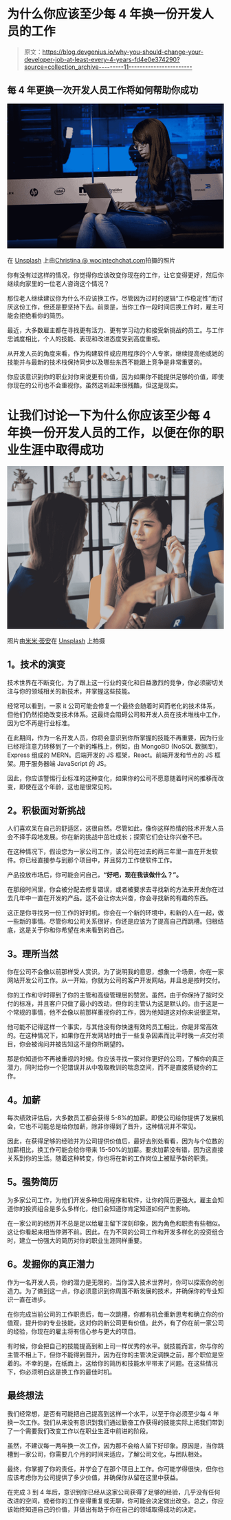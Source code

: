 # 为什么你应该至少每 4 年换一份开发人员的工作

> 原文：<https://blog.devgenius.io/why-you-should-change-your-developer-job-at-least-every-4-years-fd4e0e374290?source=collection_archive---------11----------------------->

## **每 4 年更换一次开发人员工作将如何帮助你成功**

![](img/9dc78d49e3beb178016dd4e1e3cdf75b.png)

在 [Unsplash](https://unsplash.com?utm_source=medium&utm_medium=referral) 上由[Christina @ wocintechchat.com](https://unsplash.com/@wocintechchat?utm_source=medium&utm_medium=referral)拍摄的照片

你有没有过这样的情况，你觉得你应该改变你现在的工作，让它变得更好，然后你继续向家里的一位老人咨询这个情况？

那位老人继续建议你为什么不应该换工作，尽管因为过时的逻辑“工作稳定性”而讨厌这份工作，但还是要坚持下去。前景是，当你工作一段时间后换工作时，雇主可能会拒绝看你的简历。

最近，大多数雇主都在寻找更有活力、更有学习动力和接受新挑战的员工。与工作忠诚度相比，个人的技能、表现和改进态度受到高度重视。

从开发人员的角度来看，作为构建软件或应用程序的个人专家，继续提高他或她的技能并与最新的技术栈保持同步以及哪些东西不能跟上竞争是非常重要的。

你应该意识到你的职业对你来说更有价值，因为如果你不能提供足够的价值，即使你现在的公司也不会重视你。虽然这听起来很残酷，但这是现实。

# 让我们讨论一下为什么你应该至少每 4 年换一份开发人员的工作，以便在你的职业生涯中取得成功

![](img/445a8aea515db7e36a60bf620fc6cb46.png)

照片由[米米·蒂安](https://unsplash.com/@mimithian?utm_source=medium&utm_medium=referral)在 [Unsplash](https://unsplash.com?utm_source=medium&utm_medium=referral) 上拍摄

## **1。技术的演变**

技术世界在不断变化，为了跟上这一行业的变化和日益激烈的竞争，你必须密切关注与你的领域相关的新技术，并掌握这些技能。

经常可以看到，一家 it 公司可能会修复一个最终会随着时间而老化的技术体系，但他们仍然拒绝改变技术体系。这最终会阻碍公司和开发人员在技术堆栈中工作，因为它不再是行业标准。

在此期间，作为一名开发人员，你将会意识到你所掌握的技能不再重要，因为行业已经将注意力转移到了一个新的堆栈上，例如，由 MongoBD (NoSQL 数据库)，Express 组成的 MERN。后端开发的 JS 框架，React。前端开发和节点的 JS 框架。用于服务器端 JavaScript 的 JS。

因此，你应该警惕行业标准的这种变化，如果你的公司不愿意随着时间的推移而改变，即使在这个年龄，这也是很常见的。

## **2。积极面对新挑战**

人们喜欢呆在自己的舒适区，这很自然。尽管如此，像你这样热情的技术开发人员会不择手段地发展。你在新的挑战中茁壮成长；探索它们会让你兴奋不已。

在这种情况下，假设您为一家公司工作，该公司在过去的两三年里一直在开发软件。你已经直接参与到那个项目中，并且努力工作使软件工作。

产品投放市场后，你可能会问自己，**“好吧，现在我该做什么？”。**

在那段时间里，你会被分配去修复错误，或者被要求去寻找新的方法来开发你在过去几年中一直在开发的产品。这不会让你太兴奋，你会寻找新的有趣的东西。

这正是你寻找另一份工作的好时机，你会在一个新的环境中，和新的人在一起，做一些新的事情。尽管你和公司关系很好，你还是应该为了提高自己而跳槽。归根结底，这是关于你和你希望在未来看到的自己。

## **3。理所当然**

你在公司不会像以前那样受人赏识。为了说明我的意思，想象一个场景，你在一家网站开发公司工作。从一开始，你就为公司的客户开发网站，并且总是按时交付。

你的工作和守时得到了你的主管和高级管理层的赞赏。虽然，由于你保持了按时交付的标准，并且客户只做了最小的改动，但你的主管认为这是默认的。由于这是一个常规的事情，他不会像以前那样重视你的工作，因为他知道这对你来说很正常。

他可能不记得这样一个事实，与其他没有你快速有效的员工相比，你是非常高效的。在这种情况下，如果你在开发网站时由于一些复杂因素而比平时晚一点交付项目，你会被询问并被告知这不是你所期望的。

那是你知道你不再被重视的时候。你应该寻找一家对你更好的公司，了解你的真正潜力，同时给你一个犯错误并从中吸取教训的喘息空间，而不是直接质疑你的工作。

## **4。加薪**

每次绩效评估后，大多数员工都会获得 5-8%的加薪。即使公司给你提供了发展机会，它也不可能总是给你加薪，除非你得到了晋升，这种情况并不常见。

因此，在获得足够的经验并为公司提供价值后，最好去别处看看，因为与个位数的加薪相比，换工作可能会给你带来 15-50%的加薪。要求加薪没有错，因为这直接关系到你的生活。随着这种转变，你也将在新的工作岗位上被赋予新的职责。

## **5。强势简历**

为多家公司工作，为他们开发多种应用程序和软件，让你的简历更强大。雇主会知道你的投资组合是多么多样化，他们会知道你肯定知道如何产生影响。

在一家公司的经历并不总是足以给雇主留下深刻印象，因为角色和职责有些相似。这让你看起来相当停滞不前。因此，在为不同的公司工作和开发多样化的投资组合时，建立一份强大的简历对你的职业生涯同样重要。

## **6。发掘你的真正潜力**

作为一名开发人员，你的潜力是无限的，当你深入技术世界时，你可以探索你的创造力。为了做到这一点，你必须意识到你周围不断发展的技术，并确保你的专业知识一直在进步。

在你完成当前公司的工作职责后，每一次跳槽，你都有机会重新思考和确立你的价值观，提升你的专业技能，这对你的新公司更有价值。此外，有了你在前一家公司的经验，你现在的雇主将有信心参与更大的项目。

有时候，你会把自己的技能提高到和上司一样优秀的水平。就技能而言，你与你的主管不相上下，但你不能得到晋升，因为在你的主管决定调换之前，那个职位是空着的。不幸的是，在纸面上，这给你的简历和技能水平带来了问题。在这些情况下，你必须明白这是换工作的最佳时机。

## **最终想法**

我们经常想，是否有可能把自己提高到这样一个水平，以至于你必须至少每 4 年换一次工作。我们从来没有意识到我们通过勤奋工作获得的技能实际上把我们带到了一个需要我们改变工作以在职业生涯中前进的阶段。

虽然，不建议每一两年换一次工作，因为那不会给人留下好印象。原因是，当你跳槽到一家公司，你需要几个月的时间来适应，了解公司文化，与团队相处。

最终，你掌握了你的责任，并学会了在那个项目上工作。你可能学得很快，但你也应该考虑你为公司提供了多少价值，并确保你从留在这里中获益。

在完成 3 到 4 年后，意识到你已经从这家公司获得了足够的经验，几乎没有任何改进的空间，或者你的工作变得重复或无聊，你可能会决定做出改变。总之，你应该始终知道自己的价值，并做出有助于你在自己的领域取得成功的决定。